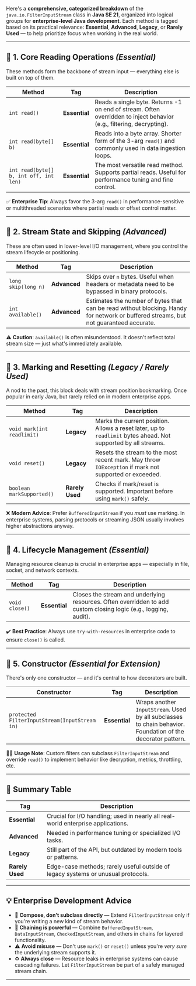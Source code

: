 Here's a **comprehensive, categorized breakdown** of the `java.io.FilterInputStream` class in **Java SE 21**, organized into logical groups for **enterprise-level Java development**. Each method is tagged based on its practical relevance: **Essential**, **Advanced**, **Legacy**, or **Rarely Used** — to help prioritize focus when working in the real world.

---

## 🔹 1. **Core Reading Operations** *(Essential)*

These methods form the backbone of stream input — everything else is built on top of them.

| Method | Tag | Description |
|--------|-----|-------------|
| `int read()` | **Essential** | Reads a single byte. Returns -1 on end of stream. Often overridden to inject behavior (e.g., filtering, decrypting). |
| `int read(byte[] b)` | **Essential** | Reads into a byte array. Shorter form of the 3-arg `read()` and commonly used in data ingestion loops. |
| `int read(byte[] b, int off, int len)` | **Essential** | The most versatile read method. Supports partial reads. Useful for performance tuning and fine control. |

✅ **Enterprise Tip**: Always favor the 3-arg `read()` in performance-sensitive or multithreaded scenarios where partial reads or offset control matter.

---

## 🔹 2. **Stream State and Skipping** *(Advanced)*

These are often used in lower-level I/O management, where you control the stream lifecycle or positioning.

| Method | Tag | Description |
|--------|-----|-------------|
| `long skip(long n)` | **Advanced** | Skips over `n` bytes. Useful when headers or metadata need to be bypassed in binary protocols. |
| `int available()` | **Advanced** | Estimates the number of bytes that can be read without blocking. Handy for network or buffered streams, but not guaranteed accurate. |

⚠️ **Caution**: `available()` is often misunderstood. It doesn't reflect total stream size — just what's immediately available.

---

## 🔹 3. **Marking and Resetting** *(Legacy / Rarely Used)*

A nod to the past, this block deals with stream position bookmarking. Once popular in early Java, but rarely relied on in modern enterprise apps.

| Method | Tag | Description |
|--------|-----|-------------|
| `void mark(int readlimit)` | **Legacy** | Marks the current position. Allows a reset later, up to `readlimit` bytes ahead. Not supported by all streams. |
| `void reset()` | **Legacy** | Resets the stream to the most recent mark. May throw `IOException` if mark not supported or exceeded. |
| `boolean markSupported()` | **Rarely Used** | Checks if mark/reset is supported. Important before using `mark()` safely. |

❌ **Modern Advice**: Prefer `BufferedInputStream` if you *must* use marking. In enterprise systems, parsing protocols or streaming JSON usually involves higher abstractions anyway.

---

## 🔹 4. **Lifecycle Management** *(Essential)*

Managing resource cleanup is crucial in enterprise apps — especially in file, socket, and network contexts.

| Method | Tag | Description |
|--------|-----|-------------|
| `void close()` | **Essential** | Closes the stream and underlying resources. Often overridden to add custom closing logic (e.g., logging, audit). |

✔️ **Best Practice**: Always use `try-with-resources` in enterprise code to ensure `close()` is called.

---

## 🔹 5. **Constructor** *(Essential for Extension)*

There's only one constructor — and it's central to how decorators are built.

| Constructor | Tag | Description |
|-------------|-----|-------------|
| `protected FilterInputStream(InputStream in)` | **Essential** | Wraps another `InputStream`. Used by all subclasses to chain behavior. Foundation of the decorator pattern. |

👷‍♂️ **Usage Note**: Custom filters can subclass `FilterInputStream` and override `read()` to implement behavior like decryption, metrics, throttling, etc.

---

## 🔹 Summary Table

| Tag            | Description |
|----------------|-------------|
| **Essential**  | Crucial for I/O handling; used in nearly all real-world enterprise applications. |
| **Advanced**   | Needed in performance tuning or specialized I/O tasks. |
| **Legacy**     | Still part of the API, but outdated by modern tools or patterns. |
| **Rarely Used**| Edge-case methods; rarely useful outside of legacy systems or unusual protocols. |

---

## 💡 Enterprise Development Advice

- 🧩 **Compose, don’t subclass directly** — Extend `FilterInputStream` only if you're writing a new kind of stream behavior.
- 🔄 **Chaining is powerful** — Combine `BufferedInputStream`, `DataInputStream`, `CheckedInputStream`, and others in chains for layered functionality.
- ⚠️ **Avoid misuse** — Don't use `mark()` or `reset()` unless you're *very sure* the underlying stream supports it.
- ♻️ **Always close** — Resource leaks in enterprise systems can cause cascading failures. Let `FilterInputStream` be part of a safely managed stream chain.

---
